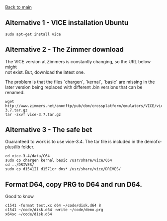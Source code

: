 [Back to main](../README.md)


## Alternative 1 - VICE installation Ubuntu

```
sudo apt-get install vice
```

## Alternative 2 - The Zimmer download

The VICE version at Zimmers is constantly changing, so the URL below might  
not exist. But, download the latest one.  

The problem is that the files ´chargen´, ´kernal´, ´basic´ are missing in the later version being replaced with different .bin versions that can be renamed.  

```
wget http://www.zimmers.net/anonftp/pub/cbm/crossplatform/emulators/VICE/vice-3.7.tar.gz
tar -zxvf vice-3.7.tar.gz
```

## Alternative 3 - The safe bet  

Guaranteed to work is to use vice-3.4. The tar file is included in the demofx-plus/lib folder.  

```
cd vice-3.4/data/C64
sudo cp chargen kernal basic /usr/share/vice/C64
cd ../DRIVES/
sudo cp d1541II d1571cr dos* /usr/share/vice/DRIVES/
```

## Format D64, copy PRG to D64 and run D64.  

Good to know

```
c1541 -format test,xx d64 ~/code/disk.d64 8
c1541 ~/code/disk.d64 -write ~/code/demo.prg
x64sc ~/code/disk.d64
```
